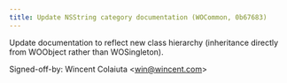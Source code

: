 ```yaml
---
title: Update NSString category documentation (WOCommon, 0b67683)
---
```


Update documentation to reflect new class hierarchy (inheritance directly from WOObject rather than WOSingleton).

Signed-off-by: Wincent Colaiuta &lt;win@wincent.com&gt;
